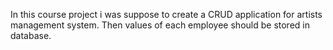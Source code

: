 In this course project i was suppose to create a CRUD application for artists management system. Then values of each employee should be stored in database. 
